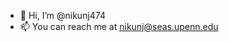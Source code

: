 - 👋 Hi, I’m @nikunj474
- 📫 You can reach me at nikunj@seas.upenn.edu

<!---
nikunj474/nikunj474 is a ✨ special ✨ repository because its `README.md` (this file) appears on your GitHub profile.
You can click the Preview link to take a look at your changes.
--->

